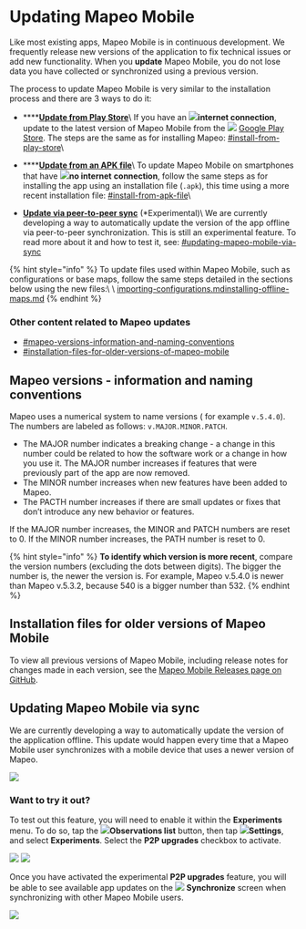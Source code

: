 # Updating Mapeo Mobile

Like most existing apps, Mapeo Mobile is in continuous development. We frequently release new versions of the application to fix technical issues or add new functionality. When you **update** Mapeo Mobile, you do not lose data you have collected or synchronized using a previous version.&#x20;

The process to update Mapeo Mobile is very similar to the installation process and there are 3 ways to do it:

* ****[**Update from Play Store**](updating-mapeo-mobile.md#install-from-play-store)\ If you have an ![](../../../.gitbook/assets/Internet\_connection.png)**internet connection**, update to the latest version of Mapeo Mobile from the ![](https://lh5.googleusercontent.com/12JKLq6v4NOosOrMWed5oh6WPYPge3hcwt2nwsmC1Bdq4AUQoQWTqN9Z2T2sgzRBxmjKjDb4nB40Xv3mH3U5TxH88r4BKnj\_p25ERgOKOYGEYNby3VLvSWnWjYKn2w) [Google Play Store](https://play.google.com/store/apps/details?id=com.mapeo\&hl=en\_CA\&gl=US). The steps are the same as for installing Mapeo: [#install-from-play-store](installing-mapeo-mobile.md#install-from-play-store "mention")\

* ****[**Update from an APK file**](updating-mapeo-mobile.md#install-from-apk-file)\ To update Mapeo Mobile on smartphones that have ![](../../../.gitbook/assets/no\_internet\_connection.png)**no internet** **connection**, follow the same steps as for installing the app using an installation file (`.apk`), this time using a more recent installation file: [#install-from-apk-file](installing-mapeo-mobile.md#install-from-apk-file "mention")\

* [**Update via peer-to-peer sync**](updating-mapeo-mobile.md#updating-mapeo-mobile-via-sync) (\*Experimental)\ We are currently developing a way to automatically update the version of the app offline via peer-to-peer synchronization. This is still an experimental feature. To read more about it and how to test it, see: [#updating-mapeo-mobile-via-sync](updating-mapeo-mobile.md#updating-mapeo-mobile-via-sync "mention")

{% hint style="info" %}
To update files used within Mapeo Mobile, such as configurations or base maps, follow the same steps detailed in the sections below using the new files:\ \ [importing-configurations.md](importing-configurations.md "mention")[installing-offline-maps.md](installing-offline-maps.md "mention")&#x20;
{% endhint %}

### Other content related to Mapeo updates

* [#mapeo-versions-information-and-naming-conventions](updating-mapeo-mobile.md#mapeo-versions-information-and-naming-conventions "mention")
* [#installation-files-for-older-versions-of-mapeo-mobile](updating-mapeo-mobile.md#installation-files-for-older-versions-of-mapeo-mobile "mention")

## Mapeo versions - information and naming conventions

Mapeo uses a numerical system to name versions ( for example `v.5.4.0`). The numbers are labeled as follows: `v.MAJOR.MINOR.PATCH`.&#x20;

* The MAJOR number indicates a breaking change - a change in this number could be related to how the software work or a change in how you use it. The MAJOR number increases if features that were previously part of the app are now removed.
* The MINOR number increases when new features have been added to Mapeo.
* The PACTH number increases if there are small updates or fixes that don’t introduce any new behavior or features.

If the MAJOR number increases, the MINOR and PATCH numbers are reset to 0. If the MINOR number increases, the PATH number is reset to 0.

{% hint style="info" %}
**To identify which version is more recent**, compare the version numbers (excluding the dots between digits). The bigger the number is, the newer the version is. For example, Mapeo v.5.4.0 is newer than Mapeo v.5.3.2, because 540 is a bigger number than 532.
{% endhint %}

## Installation files for older versions of Mapeo Mobile

To view all previous versions of Mapeo Mobile, including release notes for changes made in each version, see the [Mapeo Mobile Releases page on GitHub](https://github.com/digidem/mapeo-mobile/releases).

## Updating Mapeo Mobile via sync

We are currently developing a way to automatically update the version of the application offline. This update would happen every time that a Mapeo Mobile user synchronizes with a mobile device that uses a newer version of Mapeo.

![](../../../.gitbook/assets/p2p\_upgrade\_Mapeo\_version.png)

### Want to try it out?

To test out this feature, you will need to enable it within the **Experiments** menu. To do so, tap the ![](../../../.gitbook/assets/app\_icons\_Observation-list\_GREY.png)**Observations list** button, then tap ![](../../../.gitbook/assets/app\_icons\_Settings.png)**Settings**, and select **Experiments**. Select the **P2P upgrades** checkbox to activate.

![](../../../.gitbook/assets/Mm\_Settings\_screen\_experiments.jpg)  ![](../../../.gitbook/assets/Mm\_Experiments\_screen-select\_P2P\_upgrade.jpg)



Once you have activated the experimental **P2P upgrades** feature, you will be able to see available app updates on the ![](../../../.gitbook/assets/app\_icons\_Sync.png) **Synchronize** screen when synchronizing with other Mapeo Mobile users.

![](../../../.gitbook/assets/Mm\_sync\_checking\_p2p\_updates.jpg)&#x20;

